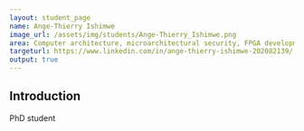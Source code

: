 ```yaml
---
layout: student_page
name: Ange-Thierry Ishimwe
image_url: /assets/img/students/Ange-Thierry_Ishimwe.png
area: Computer architecture, microarchitectural security, FPGA development, Compiler Optimization
targeturl: https://www.linkedin.com/in/ange-thierry-ishimwe-202082139/
output: true
---
```


## Introduction

PhD student
